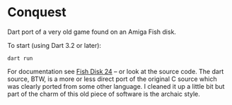Conquest
========

Dart port of a very old game found on an Amiga Fish disk.

To start (using Dart 3.2 or later):

    dart run

For documentation see [Fish Disk 24](https://aminet.net/package/misc/fish/fish-0024) – or look at the source code. The dart source, BTW, is a more or less direct port of the original C source which was clearly ported from some other language. I cleaned it up a little bit but part of the charm of this old piece of software is the archaic style.
